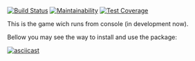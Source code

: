 [![Build Status](https://travis-ci.org/Kulakoff1988/python-project-lvl1.svg?branch=master)](https://travis-ci.org/Kulakoff1988/python-project-lvl1)
[![Maintainability](https://api.codeclimate.com/v1/badges/d6e35a4c804de6ef74c8/maintainability)](https://codeclimate.com/github/Kulakoff1988/python-project-lvl1/maintainability)
[![Test Coverage](https://api.codeclimate.com/v1/badges/d6e35a4c804de6ef74c8/test_coverage)](https://codeclimate.com/github/Kulakoff1988/python-project-lvl1/test_coverage)

This is the game wich runs from console (in development now).

Bellow you may see the way to install and use the package:

[![asciicast](https://asciinema.org/a/254023.svg)](https://asciinema.org/a/254023)
